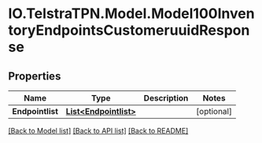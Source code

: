 # IO.TelstraTPN.Model.Model100InventoryEndpointsCustomeruuidResponse
## Properties

Name | Type | Description | Notes
------------ | ------------- | ------------- | -------------
**Endpointlist** | [**List&lt;Endpointlist&gt;**](Endpointlist.md) |  | [optional] 

[[Back to Model list]](../README.md#documentation-for-models) [[Back to API list]](../README.md#documentation-for-api-endpoints) [[Back to README]](../README.md)

